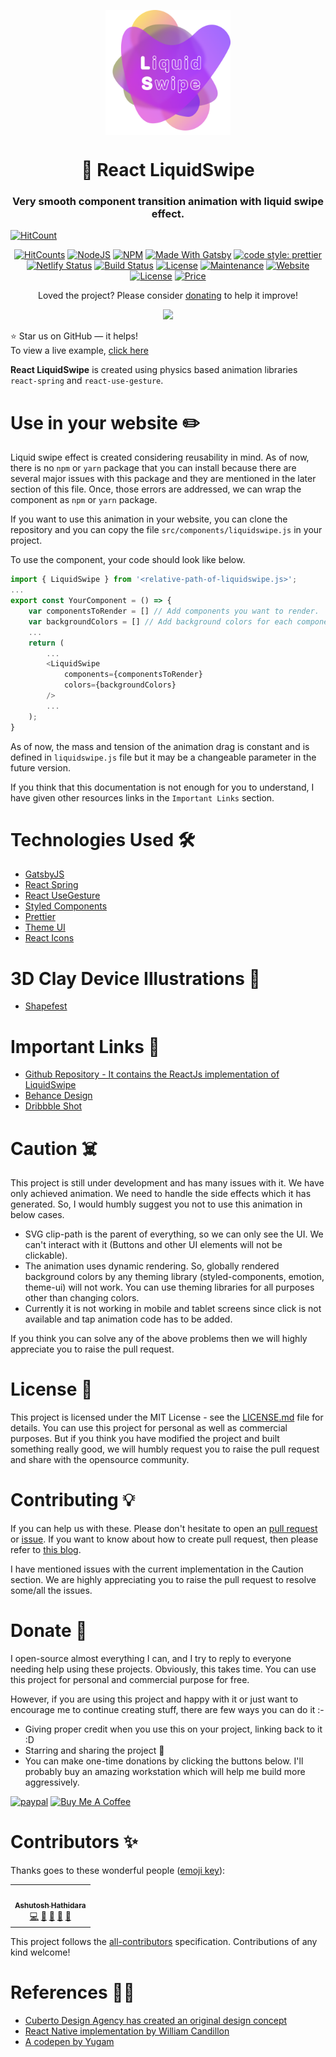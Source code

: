 <p align="center"> 
    <img src="src/images/icon.png" align="center" height="200"></img>
</p>

<h1 align="center"> 🚀 React LiquidSwipe</h1> 
<h3 align="center"> Very smooth component transition animation with liquid swipe effect. </h3>

[![HitCount](http://hits.dwyl.com/ashutosh1919/react-liquidswipe.svg)](http://hits.dwyl.com/ashutosh1919/react-liquidswipe)

<p align="center">
  <a href="http://hits.dwyl.com/ashutosh1919/react_liquidswipe"><img alt="HitCounts" src="http://hits.dwyl.com/ashutosh1919/react_liquidswipe.svg" /></a>
  <a href="https://nodejs.org/en/blog/release/v12.18.3/"><img alt="NodeJS" src="https://img.shields.io/badge/node-12.18.3-important?style=flat-square" /></a>
  <a href="https://www.npmjs.com/package/npm/v/6.14.6"><img alt="NPM" src="https://img.shields.io/badge/npm-6.14.6-61DAFB?style=flat-square" /></a>
  <a href="https://www.gatsbyjs.com/"><img alt="Made With Gatsby" src="https://img.shields.io/badge/made%20with-gatsby-blueviolet?style=flat-square" /></a>
  <a href="https://github.com/prettier/prettier"><img alt="code style: prettier" src="https://img.shields.io/badge/code_style-prettier-ff69b4.svg?style=flat-square?style=flat-square" /></a>
  <br/>
  <a href="https://app.netlify.com/sites/liquidswipe/deploys"><img alt="Netlify Status" src="https://api.netlify.com/api/v1/badges/70d38bf1-15ea-4484-96b3-afb432fb7d56/deploy-status?style=flat-square" /></a>
  <a href="https://travis-ci.org/badges/badgerbadgerbadger"><img alt="Build Status" src="http://img.shields.io/travis/badges/badgerbadgerbadger.svg?style=flat-square?style=flat-square" /></a>
  <a href="http://badges.mit-license.org/"><img alt="License" src="http://img.shields.io/:license-mit-blue.svg?style=flat-square?style=flat-square" /></a>
  <a href="https://github.com/ashutosh1919/react-liquidswipe/commits/main"><img alt="Maintenance" src="https://img.shields.io/badge/maintained-yes-green.svg?style=flat-square" /></a>
  <a href="http://badges.mit-license.org/"><img alt="Website" src="https://img.shields.io/badge/website-up-yellow?style=flat-square" /></a>
  <a href="https://liquidswipe.netlify.app/"><img alt="License" src="http://img.shields.io/:license-mit-blue.svg?style=flat-square?style=flat-square" /></a>
  <a href="https://img.shields.io/badge/price-free-ff69b4"><img alt="Price" src="https://img.shields.io/badge/price-free-ff69b4?style=flat-square" /></a>
</p>

<p align="center">Loved the project? Please consider <a href="https://www.paypal.com/paypalme/devsense19">donating</a> to help it improve!</p>

<p align="center"> 
    <a href="https://liquidswipe.netlify.app/" target="_blank">
    <img src="src/images/demo.gif"></img>
  </a>
</p>

:star: Star us on GitHub — it helps!  
To view a live example, [click here](https://liquidswipe.netlify.app/)

**React LiquidSwipe** is created using physics based animation libraries `react-spring` and `react-use-gesture`.

# Use in your website ✏️

Liquid swipe effect is created considering reusability in mind. As of now, there is no `npm` or `yarn` package that you can install because there are several major issues with this package and they are mentioned in the later section of this file. Once, those errors are addressed, we can wrap the component as `npm` or `yarn` package.

If you want to use this animation in your website, you can clone the repository and you can copy the file `src/components/liquidswipe.js` in your project.

To use the component, your code should look like below.

```javascript
import { LiquidSwipe } from '<relative-path-of-liquidswipe.js>';
...
export const YourComponent = () => {
    var componentsToRender = [] // Add components you want to render.
    var backgroundColors = [] // Add background colors for each component.
    ...
    return (
        ...
        <LiquidSwipe
            components={componentsToRender}
            colors={backgroundColors}
        />
        ...
    );
}
```

As of now, the mass and tension of the animation drag is constant and is defined in `liquidswipe.js` file but it may be a changeable parameter in the future version.

If you think that this documentation is not enough for you to understand, I have given other resources links in the `Important Links` section.

# Technologies Used 🛠️

- [GatsbyJS](https://www.gatsbyjs.com/)
- [React Spring](https://www.react-spring.io/)
- [React UseGesture](https://use-gesture.netlify.app/)
- [Styled Components](https://styled-components.com/)
- [Prettier](https://prettier.io/)
- [Theme UI](https://theme-ui.com/)
- [React Icons](https://react-icons.github.io/react-icons/)

# 3D Clay Device Illustrations 🍥

- [Shapefest](https://www.shapefest.com/)

# Important Links 📑

- [Github Repository - It contains the ReactJs implementation of LiquidSwipe](https://github.com/ashutosh1919/react-liquidswipe)
- [Behance Design]()
- [Dribbble Shot]()

# Caution ☠️

This project is still under development and has many issues with it. We have only achieved animation. We need to handle the side effects which it has generated. So, I would humbly suggest you not to use this animation in below cases.

- SVG clip-path is the parent of everything, so we can only see the UI. We can't interact with it (Buttons and other UI elements will not be clickable).
- The animation uses dynamic rendering. So, globally rendered background colors by any theming library (styled-components, emotion, theme-ui) will not work. You can use theming libraries for all purposes other than changing colors.
- Currently it is not working in mobile and tablet screens since click is not available and tap animation code has to be added.

If you think you can solve any of the above problems then we will highly appreciate you to raise the pull request.

# License 📄

This project is licensed under the MIT License - see the [LICENSE.md](https://github.com/ashutosh1919/react-liquidswipe/blob/main/LICENSE) file for details.
You can use this project for personal as well as commercial purposes. But if you think you have modified the project and built something really good, we will humbly request you to raise the pull request and share with the opensource community.

# Contributing 💡

If you can help us with these. Please don't hesitate to open an [pull request](https://github.com/ashutosh1919/react-liquidswipe/pulls) or [issue](https://github.com/ashutosh1919/react-liquidswipe/issues). If you want to know about how to create pull request, then please refer to [this blog](https://opensource.com/article/19/7/create-pull-request-github).

I have mentioned issues with the current implementation in the Caution section. We are highly appreciating you to raise the pull request to resolve some/all the issues.

# Donate 💉

I open-source almost everything I can, and I try to reply to everyone needing help using these projects. Obviously, this takes time. You can use this project for personal and commercial purpose for free.

However, if you are using this project and happy with it or just want to encourage me to continue creating stuff, there are few ways you can do it :-

- Giving proper credit when you use this on your project, linking back to it :D
- Starring and sharing the project 🚀
- You can make one-time donations by clicking the buttons below. I'll probably buy an amazing workstation which will help me build more aggressively.

[![paypal](https://www.paypalobjects.com/en_US/i/btn/btn_donateCC_LG.gif)](https://www.paypal.com/paypalme/devsense19) <a href="https://www.buymeacoffee.com/devsense19" target="_blank"><img src="https://cdn.buymeacoffee.com/buttons/v2/default-red.png" alt="Buy Me A Coffee" height="50px" ></a>

# Contributors ✨

Thanks goes to these wonderful people ([emoji key](https://allcontributors.org/docs/en/emoji-key)):

<!-- ALL-CONTRIBUTORS-LIST:START - Do not remove or modify this section -->
<!-- prettier-ignore-start -->
<!-- markdownlint-disable -->
<table>
  <tr>
    <td align="center"><a href="https://github.com/ashutosh1919"><img src="https://avatars3.githubusercontent.com/u/20843596?v=4?s=100" width="100px;" alt=""/><br /><sub><b>Ashutosh Hathidara</b></sub></a><br /><a href="https://github.com/ashutosh1919/react-liquidswipe/commits?author=ashutosh1919" title="Code">💻</a> <a href="https://github.com/ashutosh1919/react-liquidswipe/commits?author=ashutosh1919" title="Documentation">📖</a> <a href="#design-ashutosh1919" title="Design">🎨</a> <a href="#ideas-ashutosh1919" title="Ideas, Planning, & Feedback">🤔</a> <a href="#maintenance-ashutosh1919" title="Maintenance">🚧</a></td>
  </tr>
</table>

<!-- markdownlint-restore -->
<!-- prettier-ignore-end -->

<!-- ALL-CONTRIBUTORS-LIST:END -->

This project follows the [all-contributors](https://github.com/all-contributors/all-contributors) specification. Contributions of any kind welcome!

# References 👏🏻

- [Cuberto Design Agency has created an original design concept](https://dribbble.com/shots/10680562-UI-Design-Course-3-Liquid-Swipe-After-Effects-Animation-2020)
- [React Native implementation by William Candillon](https://www.youtube.com/watch?v=gLopy2MCAqM)
- [A codepen by Yugam](https://codepen.io/pizza3/pen/LYGQOBo)
